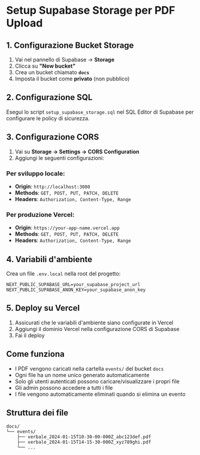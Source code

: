 # Setup Supabase Storage per PDF Upload

## 1. Configurazione Bucket Storage

1. Vai nel pannello di Supabase → **Storage**
2. Clicca su **"New bucket"**
3. Crea un bucket chiamato **`docs`**
4. Imposta il bucket come **privato** (non pubblico)

## 2. Configurazione SQL

Esegui lo script `setup_supabase_storage.sql` nel SQL Editor di Supabase per configurare le policy di sicurezza.

## 3. Configurazione CORS

1. Vai su **Storage → Settings → CORS Configuration**
2. Aggiungi le seguenti configurazioni:

### Per sviluppo locale:
- **Origin**: `http://localhost:3000`
- **Methods**: `GET, POST, PUT, PATCH, DELETE`
- **Headers**: `Authorization, Content-Type, Range`

### Per produzione Vercel:
- **Origin**: `https://your-app-name.vercel.app`
- **Methods**: `GET, POST, PUT, PATCH, DELETE`
- **Headers**: `Authorization, Content-Type, Range`

## 4. Variabili d'ambiente

Crea un file `.env.local` nella root del progetto:

```env
NEXT_PUBLIC_SUPABASE_URL=your_supabase_project_url
NEXT_PUBLIC_SUPABASE_ANON_KEY=your_supabase_anon_key
```

## 5. Deploy su Vercel

1. Assicurati che le variabili d'ambiente siano configurate in Vercel
2. Aggiungi il dominio Vercel nella configurazione CORS di Supabase
3. Fai il deploy

## Come funziona

- I PDF vengono caricati nella cartella `events/` del bucket `docs`
- Ogni file ha un nome unico generato automaticamente
- Solo gli utenti autenticati possono caricare/visualizzare i propri file
- Gli admin possono accedere a tutti i file
- I file vengono automaticamente eliminati quando si elimina un evento

## Struttura dei file

```
docs/
└── events/
    ├── verbale_2024-01-15T10-30-00-000Z_abc123def.pdf
    ├── verbale_2024-01-15T14-15-30-000Z_xyz789ghi.pdf
    └── ...
```



